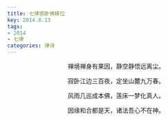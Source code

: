 ```yaml
---
title: 七律感卧佛移位
key: 2014.8.13
tags: 
- 2014
- 七律
categories: 律诗
---
```


<p align="center">禅境禅身有果因，静空静悟远离尘。
</p>
<p align="center">寂卧江边三百夜，定坐山麓九万春。
</p>
<p align="center">风雨几巡成本佛，莲床一梦化真人。
</p>
<p align="center">因缘和合都是天，诸法吾心不在神。
</p>
